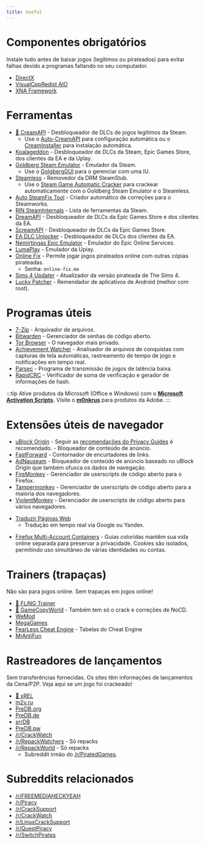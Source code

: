 ```yaml
---
title: Useful
---
```


# Componentes obrigatórios

Instale tudo antes de baixar jogos (legítimos ou pirateados) para evitar falhas devido a programas
faltando no seu computador.

- [DirectX](https://www.microsoft.com/download/details.aspx?id=35)
- [VisualCppRedist AIO](https://github.com/abbodi1406/vcredist/releases/latest)
- [XNA Framework](https://www.microsoft.com/download/details.aspx?id=20914)

# Ferramentas

- [🌟 CreamAPI](https://cs.rin.ru/forum/viewtopic.php?f=29&t=70576) - Desbloqueador de DLCs de jogos
  legítimos da Steam.
  - Use o [Auto-CreamAPI](https://cs.rin.ru/forum/viewtopic.php?p=2013521) para configuração
    automática ou o [CreamInstaller](https://github.com/pointfeev/CreamInstaller) para instalação
    automática.
- [Koalageddon](https://github.com/acidicoala/Koalageddon) - Desbloqueador de DLCs da Steam, Epic
  Games Store, dos clientes da EA e da Uplay.
- [Goldberg Steam Emulator](https://cs.rin.ru/forum/viewtopic.php?f=29&t=91627) - Emulador da Steam.
  - Use o [GolgbergGUI](https://cs.rin.ru/forum/viewtopic.php?f=29&t=111152) para o gerenciar com
    uma IU.
- [Steamless](https://github.com/atom0s/Steamless) - Removedor da DRM SteamStub.
  - Use o [Steam Game Automatic Cracker](https://github.com/oureveryday/Steam-auto-crack) para
    crackear automaticamente com o Goldberg Steam Emulator e o Steamless.
- [Auto SteamFix Tool](https://cs.rin.ru/forum/viewtopic.php?f=29&t=97112) - Criador automático de
  correções para o Steamworks.
- [RIN SteamInternals](https://cs.rin.ru/forum/viewtopic.php?f=10&t=65887) - Lista de ferramentas da
  Steam.
- [DreamAPI](https://cs.rin.ru/forum/viewtopic.php?f=10&t=111520) - Desbloqueador de DLCs da Epic
  Games Store e dos clientes da EA.
- [ScreamAPI](https://github.com/acidicoala/ScreamAPI) - Desbloqueador de DLCs da Epic Games Store.
- [EA DLC Unlocker](https://cs.rin.ru/forum/viewtopic.php?f=20&t=104412) - Desbloqueador de DLCs dos
  clientes da EA.
- [Nemirtingas Epic Emulator](https://cs.rin.ru/forum/viewtopic.php?f=29&t=105551) - Emulador do
  Epic Online Services.
- [LumaPlay](https://cs.rin.ru/forum/viewtopic.php?f=29&t=67197) - Emulador da Uplay.
- [Online Fix](https://online-fix.me) - Permite jogar jogos pirateados online com outras cópias
  pirateadas.
  - Senha: `online-fix.me`
- [Sims 4 Updater](https://cs.rin.ru/forum/viewtopic.php?f=29&t=102519) - Atualizador da versão
  pirateada de The Sims 4.
- [Lucky Patcher](https://www.luckypatchers.com) - Remendador de aplicativos de Android (melhor com
  root).

# Programas úteis

- [7-Zip](https://7-zip.org) - Arquivador de arquivos.
- [Bitwarden](https://bitwarden.com) - Gerenciador de senhas de código aberto.
- [Tor Browser](https://www.torproject.org) - O navegador mais privado.
- [Achievement Watcher](https://xan105.github.io/Achievement-Watcher) - Analisador de arquivos de
  conquistas com capturas de tela automáticas, rastreamento de tempo de jogo e notificações em tempo
  real.
- [Parsec](https://parsec.app) - Programa de transmissão de jogos de latência baixa.
- [RapidCRC](https://ov2.eu/programs/rapidcrc-unicode) - Verificador de soma de verificação e
  gerador de informações de hash.

:::tip Ative produtos da Microsoft (Office e Windows) com o
**[Microsoft Activation Scripts](https://github.com/massgravel/Microsoft-Activation-Scripts).**
Visite o **[m0nkrus](https://w14.monkrus.ws)** para produtos da Adobe. :::

# Extensões úteis de navegador

- [uBlock Origin](https://ublockorigin.com) - Seguir as
  [recomendações do Privacy Guides](https://www.privacyguides.org/desktop-browsers/#ublock-origin) é
  recomendado. - Bloqueador de conteúdo de anúncio.
- [FastForward](https://fastforward.team) - Contornador de encurtadores de links.
- [AdNauseam](https://adnauseam.io) - Bloqueador de conteúdo de anúncio baseado no uBlock Origin que
  também ofusca os dados de navegação.
- [FireMonkey](https://addons.mozilla.org/firefox/addon/firemonkey) - Gerenciador de userscripts de
  código aberto para o Firefox.
- [Tampermonkey](https://www.tampermonkey.net) - Gerenciador de userscripts de código aberto para a
  maioria dos navegadores.
- [ViolentMonkey](https://violentmonkey.github.io) - Gerenciador de userscripts de código aberto
para vários navegadores.
<ul>
  <li id="translator"><a href="https://github.com/FilipePS/Traduzir-paginas-web">Traduzir Páginas Web</a>
    <ul>
      <li>Tradução em tempo real via Google ou Yandex.</li>
    </ul>
  </li>
</ul>

- [Firefox Multi-Account Containers](https://github.com/mozilla/multi-account-containers) - Guias
  coloridas mantêm sua vida online separada para preservar a privacidade. Cookies são isolados,
  permitindo uso simultâneo de várias identidades ou contas.

# Trainers (trapaças)

Não são para jogos online. Sem trapaças em jogos online!

- [🌟 FLiNG Trainer](https://flingtrainer.com)
- [🌟 GameCopyWorld](https://gamecopyworld.com/games) - Também tem só o crack e correções de NoCD.
- [WeMod](https://www.wemod.com)
- [MegaGames](https://megagames.com)
- [FearLess Cheat Engine](https://fearlessrevolution.com) - Tabelas do Cheat Engine
- [MrAntiFun](https://mrantifun.net)

# Rastreadores de lançamentos

Sem transferências fornecidas. Os sites têm informações de lançamentos da Cena/P2P. Veja aqui se um
jogo foi crackeado!

- [🌟 xREL](https://www.xrel.to/games-release-list.html?lang=en_US)
- [m2v.ru](https://m2v.ru/?func=part&Part=3)
- [PreDB.org](https://predb.org/cats/GAMES)
- [PreDB.de](https://predb.de/section/GAMES)
- [srrDB](https://www.srrdb.com/browse/category:pc/1)
- [PreDB.pw](https://predb.pw)
- [/r/CrackWatch](https://www.reddit.com/r/CrackWatch)
- [/r/RepackWatchers](https://www.reddit.com/r/RepackWatchers) - Só repacks
- [/r/RepackWorld](https://www.reddit.com/r/RepackWorld) - Só repacks
  - Subreddit irmão do [/r/PiratedGames](https://www.reddit.com/r/PiratedGames).

# Subreddits relacionados

- [/r/FREEMEDIAHECKYEAH](https://www.reddit.com/r/FREEMEDIAHECKYEAH)
- [/r/Piracy](https://www.reddit.com/r/Piracy)
- [/r/CrackSupport](https://www.reddit.com/r/CrackSupport)
- [/r/CrackWatch](https://www.reddit.com/r/CrackWatch)
- [/r/LinuxCrackSupport](https://www.reddit.com/r/LinuxCrackSupport)
- [/r/QuestPiracy](https://www.reddit.com/r/QuestPiracy)
- [/r/SwitchPirates](https://www.reddit.com/r/SwitchPirates)
